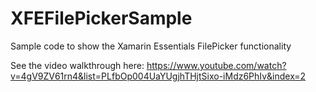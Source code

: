 # XFEFilePickerSample
Sample code to show the Xamarin Essentials FilePicker functionality

See the video walkthrough here: https://www.youtube.com/watch?v=4gV9ZV61rn4&list=PLfbOp004UaYUgjhTHjtSixo-iMdz6PhIv&index=2
